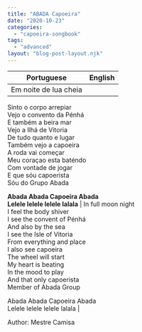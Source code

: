 ```yaml
---
title: "ABADA Capoeira"
date: "2020-10-23"
categories: 
  - "capoeira-songbook"
tags: 
  - "advanced"
layout: "blog-post-layout.njk"
---
```


| Portuguese | English |
| --- | --- |
| Em noite de lua cheia  
Sinto o corpo arrepiar  
Vejo o convento da Pénhá  
E também a beira mar  
Vejo a Ilhá de Vitoria  
De tudo quanto e lugar  
Também vejo a capoeira  
A roda vai começar  
Meu coraçao esta baténdo  
Com vontade de jogar  
E que sóu capoerista  
Sóu do Grupo Abada  
  
**Abada Abada Capoeira Abada  
Lelele lelele lelele lalala** | In full moon night  
I feel the body shiver  
I see the convent of Pénhá  
And also by the sea  
I see the Isle of Vitoria  
From everything and place  
I also see capoeira  
The wheel will start  
My heart is beating  
In the mood to play  
And that only capoerista  
Member of Abada Group  
  
Abada Abada Capoeira Abada  
Lelele lelele lelele lalala |

<figcaption>

Author: Mestre Camisa

</figcaption>
